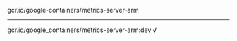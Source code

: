 gcr.io/google-containers/metrics-server-arm 

----
gcr.io/google_containers/metrics-server-arm:dev √

